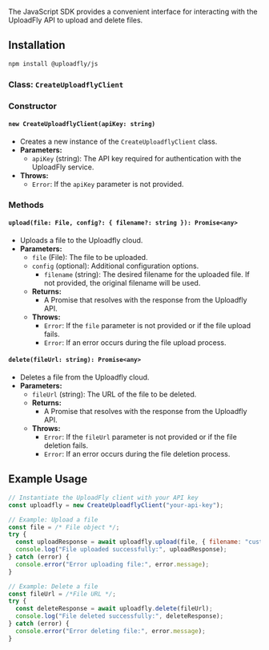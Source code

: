 The JavaScript SDK provides a convenient interface for interacting with the UploadFly API to upload and delete files.

## Installation

```bash
npm install @uploadfly/js
```

### Class: `CreateUploadflyClient`

### Constructor

#### `new CreateUploadflyClient(apiKey: string)`

- Creates a new instance of the `CreateUploadflyClient` class.
- **Parameters:**
  - `apiKey` (string): The API key required for authentication with the UploadFly service.
- **Throws:**
  - `Error`: If the `apiKey` parameter is not provided.

### Methods

#### `upload(file: File, config?: { filename?: string }): Promise<any>`

- Uploads a file to the Uploadfly cloud.
- **Parameters:**
  - `file` (File): The file to be uploaded.
  - `config` (optional): Additional configuration options.
    - `filename` (string): The desired filename for the uploaded file. If not provided, the original filename will be used.
  - **Returns:**
    - A Promise that resolves with the response from the Uploadfly API.
  - **Throws:**
    - `Error`: If the `file` parameter is not provided or if the file upload fails.
    - `Error`: If an error occurs during the file upload process.

#### `delete(fileUrl: string): Promise<any>`

- Deletes a file from the Uploadfly cloud.
- **Parameters:**
  - `fileUrl` (string): The URL of the file to be deleted.
  - **Returns:**
    - A Promise that resolves with the response from the Uploadfly API.
  - **Throws:**
    - `Error`: If the `fileUrl` parameter is not provided or if the file deletion fails.
    - `Error`: If an error occurs during the file deletion process.

## Example Usage

```javascript
// Instantiate the UploadFly client with your API key
const uploadfly = new CreateUploadflyClient("your-api-key");

// Example: Upload a file
const file = /* File object */;
try {
  const uploadResponse = await uploadfly.upload(file, { filename: "custom-filename" });
  console.log("File uploaded successfully:", uploadResponse);
} catch (error) {
  console.error("Error uploading file:", error.message);
}

// Example: Delete a file
const fileUrl = /*File URL */;
try {
  const deleteResponse = await uploadfly.delete(fileUrl);
  console.log("File deleted successfully:", deleteResponse);
} catch (error) {
  console.error("Error deleting file:", error.message);
}
```
